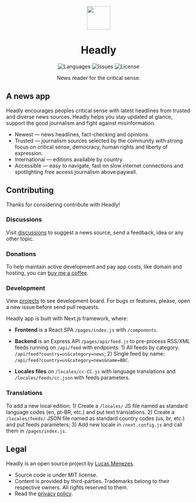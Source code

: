 <div align="center">
  <a href="https://headly.app/">
    <img height="64" src="https://headly.app/images/headly-logo-color.svg">
  </a>
</div>
<h1 align="center">
Headly
</h1>
<p align="center">
<img alt="Languages" src="https://img.shields.io/badge/languages available -3-4dc71f">
<img alt="Issues" src="https://img.shields.io/github/issues/lucasm/headly">
<img alt="License" src="https://img.shields.io/github/license/lucasm/headly?color=4dc71f">
</p>
<p align="center">
News reader for the critical sense.<br>
</p>


## A news app

Headly encourages peoples critical sense with latest headlines from trusted and diverse news sources. Headly helps you stay updated at glance, support the good journalism and fight against misinformation.

- Newest — news headlines, fact-checking and opinions.
- Trusted —  journalism sources selected by the community with strong focus on critical sense, democracy, human rights and liberty of expression.
- International — editions available by country.
- Accessible — easy to navigate, fast on slow internet connections and spotlighting free access journalism above paywall.


## Contributing

Thanks for considering contribute with Headly!

### Discussions

Visit [discussions](https://github.com/lucasm/headly/discussions) to suggest a news source, send a feedback, idea or any other topic.

### Donations

To help maintain active development and pay app costs, like domain and hosting, you can [buy me a coffee](https://www.buymeacoffee.com/lucasm).

### Development

View [projects](https://github.com/lucasm/headly/projects/1) to see development board. For bugs or features, please, open a new issue before send pull requests.

Headly app is built with Next.js framework, where:

- **Frontend** is a React SPA `/pages/index.js` with `/components`.

- **Backend** is an Express API `/pages/api/feed.js` to pre-process RSS/XML feeds running on `/api/feed` with endpoints: 1) All feeds by category: `/api/feed?country=us&category=news`; 2) Single feed by name: `/api/feed?country=us&category=news&name=BBC`.

- **Locales files** on `/locales/cc-CC.js` with language translations and `/locales/feeds/cc.json` with feeds parameters.

### Translations

To add a new local edition: 1) Create a `/locales/` JS file named as standard language codes (en, pt-BR, etc.) and put text translations. 2) Create a `/locales/feeds/` JSON file named as standard country codes (us, br, etc.) and put feeds parameters; 3) Add new locale in `/next.config.js` and call them in `/pages/index.js`.

## Legal

Headly is an open source project by [Lucas Menezes](https://lucasm.dev/?utm_source=headly).

* Source code is under MIT license.
* Content is provided by third-parties. Trademarks belong to their respective owners. All rights reserved to them.
* Read the [privacy policy](https://lucasm.dev/privacy).